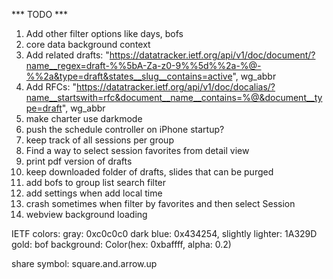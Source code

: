 *** TODO ***

1. Add other filter options like days, bofs
2. core data background context
3. Add related drafts: "https://datatracker.ietf.org/api/v1/doc/document/?name__regex=draft-%%5bA-Za-z0-9%%5d%%2a-%@-%%2a&type=draft&states__slug__contains=active", wg_abbr
4. Add RFCs: "https://datatracker.ietf.org/api/v1/doc/docalias/?name__startswith=rfc&document__name__contains=%@&document__type=draft", wg_abbr
5. make charter use darkmode
6. push the schedule controller on iPhone startup?
7. keep track of all sessions per group
8. Find a way to select session favorites from detail view
9. print pdf version of drafts
10. keep downloaded folder of drafts, slides that can be purged
11. add bofs to group list search filter
12. add settings when add local time
13. crash sometimes when filter by favorites and then select Session
14. webview background loading

IETF colors:
	gray: 0xc0c0c0
	dark blue: 0x434254, slightly lighter: 1A329D
	gold: 
	bof background: Color(hex: 0xbaffff, alpha: 0.2)

share symbol: square.and.arrow.up
